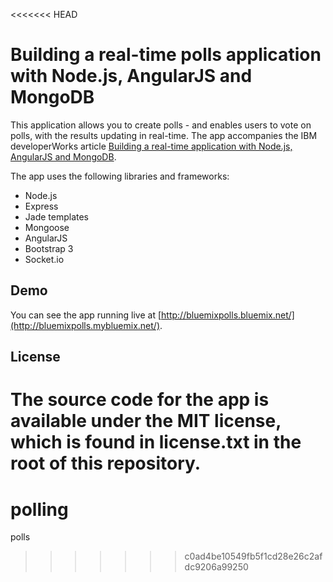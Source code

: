 <<<<<<< HEAD
# Building a real-time polls application with Node.js, AngularJS and MongoDB

This application allows you to create polls - and enables users to vote on polls,
with the results updating in real-time. The app accompanies the IBM developerWorks article
[Building a real-time application with Node.js, AngularJS and MongoDB](http://www.ibm.com/developerworks/library/wa-nodejs-polling-app/).

The app uses the following libraries and frameworks:

* Node.js
* Express
* Jade templates
* Mongoose
* AngularJS
* Bootstrap 3
* Socket.io

## Demo

You can see the app running live at [http://bluemixpolls.bluemix.net/](http://bluemixpolls.mybluemix.net/).

## License

The source code for the app is available under the MIT license, which is found in license.txt in the root
of this repository.
=======
# polling
polls
>>>>>>> c0ad4be10549fb5f1cd28e26c2afdc9206a99250
